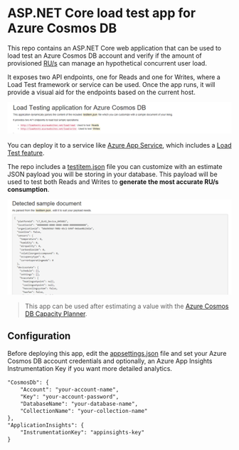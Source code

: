 # ASP.NET Core load test app for Azure Cosmos DB

This repo contains an ASP.NET Core web application that can be used to load test an Azure Cosmos DB account and verify if the amount of provisioned [RU/s](https://docs.microsoft.com/azure/cosmos-db/request-units) can manage an hypothetical concurrent user load.

It exposes two API endpoints, one for Reads and one for Writes, where a Load Test framework or service can be used. Once the app runs, it will provide a visual aid for the endpoints based on the current host.

![Endpoint rendering](./images/endpoints.png)

You can deploy it to a service like [Azure App Service](https://azure.microsoft.com/en-us/services/app-service/), which includes a [Load Test feature](https://docs.microsoft.com/en-us/vsts/load-test/app-service-web-app-performance-test).

The repo includes a [testitem.json](./src/testitem.json) file you can customize with an estimate JSON payload you will be storing in your database. This payload will be used to test both Reads and Writes to **generate the most accurate RU/s consumption**.

![Test document](./images/document.png)

>This app can be used after estimating a value with the [Azure Cosmos DB Capacity Planner](https://www.documentdb.com/capacityplanner).

## Configuration

Before deploying this app, edit the [appsettings.json](./src/appsettings.json) file and set your Azure Cosmos DB account credentials and optionally, an Azure App Insights Instrumentation Key if you want more detailed analytics.

    "CosmosDb": {
        "Account": "your-account-name",
        "Key": "your-account-password",
        "DatabaseName": "your-database-name",
        "CollectionName": "your-collection-name"
    },
    "ApplicationInsights": {
        "InstrumentationKey": "appinsights-key"
    }